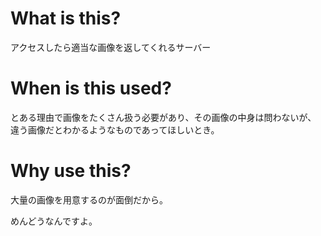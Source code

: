 # What is this?

アクセスしたら適当な画像を返してくれるサーバー

# When is this used?

とある理由で画像をたくさん扱う必要があり、その画像の中身は問わないが、 違う画像だとわかるようなものであってほしいとき。

# Why use this?

大量の画像を用意するのが面倒だから。

めんどうなんですよ。
